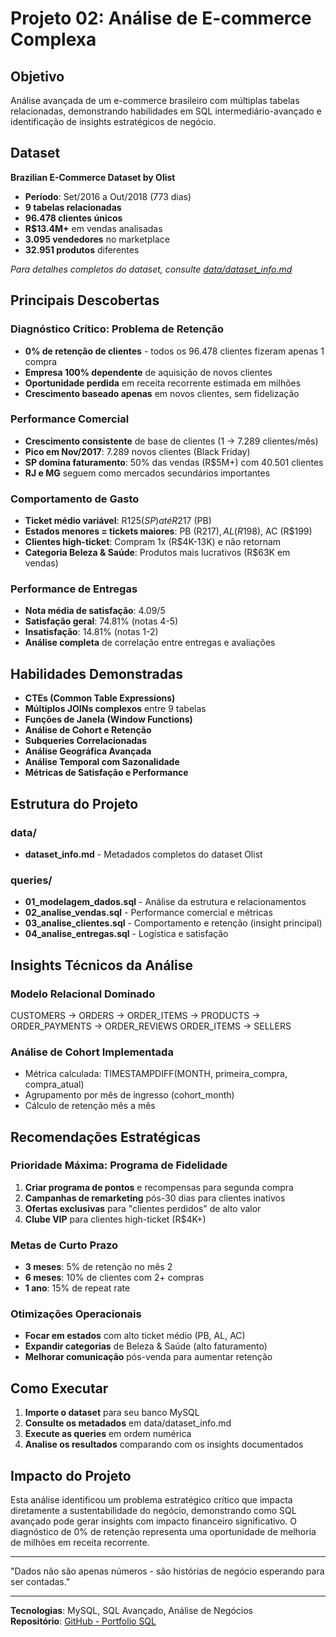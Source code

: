 # Projeto 02: Análise de E-commerce Complexa

## Objetivo
Análise avançada de um e-commerce brasileiro com múltiplas tabelas relacionadas, demonstrando habilidades em SQL intermediário-avançado e identificação de insights estratégicos de negócio.

## Dataset
**Brazilian E-Commerce Dataset by Olist**
- **Período**: Set/2016 a Out/2018 (773 dias)
- **9 tabelas relacionadas**
- **96.478 clientes únicos**
- **R$13.4M+** em vendas analisadas
- **3.095 vendedores** no marketplace
- **32.951 produtos** diferentes

*Para detalhes completos do dataset, consulte [data/dataset_info.md](./data/dataset_info.md)*

## Principais Descobertas

### Diagnóstico Crítico: Problema de Retenção
- **0% de retenção de clientes** - todos os 96.478 clientes fizeram apenas 1 compra
- **Empresa 100% dependente** de aquisição de novos clientes
- **Oportunidade perdida** em receita recorrente estimada em milhões
- **Crescimento baseado apenas** em novos clientes, sem fidelização

### Performance Comercial
- **Crescimento consistente** de base de clientes (1 → 7.289 clientes/mês)
- **Pico em Nov/2017**: 7.289 novos clientes (Black Friday)
- **SP domina faturamento**: 50% das vendas (R$5M+) com 40.501 clientes
- **RJ e MG** seguem como mercados secundários importantes

### Comportamento de Gasto
- **Ticket médio variável**: R$125 (SP) até R$217 (PB)
- **Estados menores = tickets maiores**: PB (R$217), AL (R$198), AC (R$199)
- **Clientes high-ticket**: Compram 1x (R$4K-13K) e não retornam
- **Categoria Beleza & Saúde**: Produtos mais lucrativos (R$63K em vendas)

### Performance de Entregas
- **Nota média de satisfação**: 4.09/5
- **Satisfação geral**: 74.81% (notas 4-5)
- **Insatisfação**: 14.81% (notas 1-2)
- **Análise completa** de correlação entre entregas e avaliações

## Habilidades Demonstradas
- **CTEs (Common Table Expressions)**
- **Múltiplos JOINs complexos** entre 9 tabelas
- **Funções de Janela (Window Functions)**
- **Análise de Cohort e Retenção**
- **Subqueries Correlacionadas**
- **Análise Geográfica Avançada**
- **Análise Temporal com Sazonalidade**
- **Métricas de Satisfação e Performance**

## Estrutura do Projeto

### data/
- **dataset_info.md** - Metadados completos do dataset Olist

### queries/
- **01_modelagem_dados.sql** - Análise da estrutura e relacionamentos
- **02_analise_vendas.sql** - Performance comercial e métricas
- **03_analise_clientes.sql** - Comportamento e retenção (insight principal)
- **04_analise_entregas.sql** - Logística e satisfação

## Insights Técnicos da Análise

### Modelo Relacional Dominado
CUSTOMERS → ORDERS → ORDER_ITEMS → PRODUCTS
 → ORDER_PAYMENTS
 → ORDER_REVIEWS
ORDER_ITEMS → SELLERS

### Análise de Cohort Implementada
- Métrica calculada: TIMESTAMPDIFF(MONTH, primeira_compra, compra_atual)
- Agrupamento por mês de ingresso (cohort_month)
- Cálculo de retenção mês a mês

## Recomendações Estratégicas

### Prioridade Máxima: Programa de Fidelidade
1. **Criar programa de pontos** e recompensas para segunda compra
2. **Campanhas de remarketing** pós-30 dias para clientes inativos
3. **Ofertas exclusivas** para "clientes perdidos" de alto valor
4. **Clube VIP** para clientes high-ticket (R$4K+)

### Metas de Curto Prazo
- **3 meses**: 5% de retenção no mês 2
- **6 meses**: 10% de clientes com 2+ compras
- **1 ano**: 15% de repeat rate

### Otimizações Operacionais
- **Focar em estados** com alto ticket médio (PB, AL, AC)
- **Expandir categorias** de Beleza & Saúde (alto faturamento)
- **Melhorar comunicação** pós-venda para aumentar retenção

## Como Executar
1. **Importe o dataset** para seu banco MySQL
2. **Consulte os metadados** em data/dataset_info.md
3. **Execute as queries** em ordem numérica
4. **Analise os resultados** comparando com os insights documentados

## Impacto do Projeto
Esta análise identificou um problema estratégico crítico que impacta diretamente a sustentabilidade do negócio, demonstrando como SQL avançado pode gerar insights com impacto financeiro significativo. O diagnóstico de 0% de retenção representa uma oportunidade de melhoria de milhões em receita recorrente.

---

"Dados não são apenas números - são histórias de negócio esperando para ser contadas."

---
**Tecnologias**: MySQL, SQL Avançado, Análise de Negócios  
**Repositório**: [GitHub - Portfolio SQL](https://github.com/Matheus-Diniz-Silva/portfolio-sql-analise-dados)
